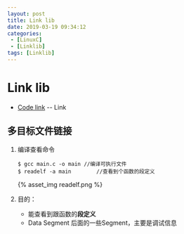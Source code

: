 ```yaml
---
layout: post
title: Link lib
date: 2019-03-19 09:34:12
categories: 
 - [LinuxC]
 - [Linklib]
tags: [Linklib]
---
```


# Link lib

+ [Code link](https://github.com/quronghui/LinuxC.git) -- Link

## 多目标文件链接

1. 编译查看命令

   ```
   $ gcc main.c -o main	//编译可执行文件
   $ readelf -a main 		//查看到个函数的段定义
   ```

   {% asset_img readelf.png %}

2. 目的：

   + 能查看到跟函数的**段定义**
   + Data Segment 后面的一些Segment，主要是调试信息